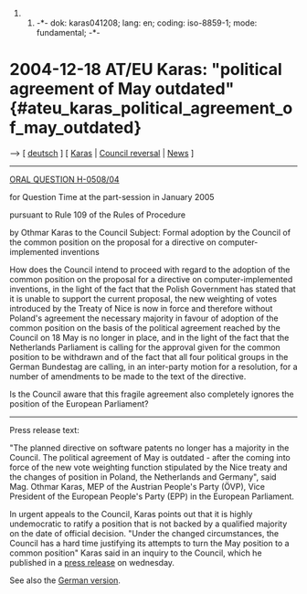 1.  1.  -\*- dok: karas041208; lang: en; coding: iso-8859-1; mode:
        fundamental; -\*-

# 2004-12-18 AT/EU Karas: \"political agreement of May outdated\" {#ateu_karas_political_agreement_of_may_outdated}

\--\> \[ [ deutsch](Karas041208De "wikilink") \] \[ [
Karas](OthmarKarasEn "wikilink") \| [ Council
reversal](ConsRevers04En "wikilink") \| [ News](SwpatcninoEn "wikilink")
\]

------------------------------------------------------------------------

[ORAL QUESTION
H-0508/04](http://www2.europarl.eu.int/omk/sipade2?SAME_LEVEL=1&LEVEL=0&NAV=X&DETAIL=&PUBREF=-//EP//TEXT+QT+H-2004-0508+0+DOC+XML+V0//EN "wikilink")

for Question Time at the part-session in January 2005

pursuant to Rule 109 of the Rules of Procedure

by Othmar Karas to the Council Subject: Formal adoption by the Council
of the common position on the proposal for a directive on
computer-implemented inventions

How does the Council intend to proceed with regard to the adoption of
the common position on the proposal for a directive on
computer-implemented inventions, in the light of the fact that the
Polish Government has stated that it is unable to support the current
proposal, the new weighting of votes introduced by the Treaty of Nice is
now in force and therefore without Poland\'s agreement the necessary
majority in favour of adoption of the common position on the basis of
the political agreement reached by the Council on 18 May is no longer in
place, and in the light of the fact that the Netherlands Parliament is
calling for the approval given for the common position to be withdrawn
and of the fact that all four political groups in the German Bundestag
are calling, in an inter-party motion for a resolution, for a number of
amendments to be made to the text of the directive.

Is the Council aware that this fragile agreement also completely ignores
the position of the European Parliament?

------------------------------------------------------------------------

Press release text:

\"The planned directive on software patents no longer has a majority in
the Council. The political agreement of May is outdated - after the
coming into force of the new vote weighting function stipulated by the
Nice treaty and the changes of position in Poland, the Netherlands and
Germany\", said Mag. Othmar Karas, MEP of the Austrian People\'s Party
(ÖVP), Vice President of the European People\'s Party (EPP) in the
European Parliament.

In urgent appeals to the Council, Karas points out that it is highly
undemocratic to ratify a position that is not backed by a qualified
majority on the date of official decision. \"Under the changed
circumstances, the Council has a hard time justifying its attempts to
turn the May position to a common position\" Karas said in an inquiry to
the Council, which he published in a [press
release](http://www.othmar-karas.at/ok.php?ok=new_presse_zeigen.php&id=226 "wikilink")
on wednesday.

See also the [ German version](Karas041208De "wikilink").
